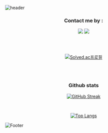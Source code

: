 
![header](https://capsule-render.vercel.app/api?type=waving&color=gradient&height=200&section=header&text=Hello%20World!%20Welcome%20to%20Daen's%20Github.&fontSize=30&animation=fadeIn&fontAlignY=45&descAlignY=51&descAlign=62)

<div align="center">
    <h3>
        <font color="#202020">Contact me by :</font>
    </h3>
</div>

<p align = "center">
    <a href="https://paint-daen.tistory.com/"><img src="https://img.shields.io/badge/Tistory-000000?style=for-the-badge&logo=Tistory&logoColor=white"></a>
    <a href="mailto:sdy971213@gmail.com"><img src="https://img.shields.io/badge/Gmail-000000?style=for-the-badge&logo=Gmail&logoColor=white"></a>
</p>

<br><br>

<div align="center">
  
[![Solved.ac프로필](http://mazassumnida.wtf/api/v2/generate_badge?boj=sdy5435)](https://solved.ac/sdy5435)
  
</div>

<br><br>


<div align="center">
    <h3>
        <font color="#202020">Github stats</font>
    </h3>
</div>


<div align = "center">
  
[![GitHub Streak](https://streak-stats.demolab.com/?user=daen12&theme=light)](https://git.io/streak-stats)
  
<br>
  
[![Top Langs](https://github-readme-stats.vercel.app/api/top-langs/?username=daen12&layout=compact&theme=light&hide=)](https://github.com/anuraghazra/github-readme-stats)

</div>




![Footer](https://capsule-render.vercel.app/api?type=waving&color=gradient&height=200&section=footer)



